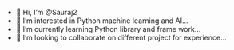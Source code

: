 - 👋 Hi, I’m @Sauraj2
- 👀 I’m interested in Python machine learning and AI...
- 🌱 I’m currently learning Python library and frame work...
- 💞️ I’m looking to collaborate on different project for experience...


<!---
Sauraj2/Sauraj2 is a ✨ special ✨ repository because its `README.md` (this file) appears on your GitHub profile.
You can click the Preview link to take a look at your changes.
--->
